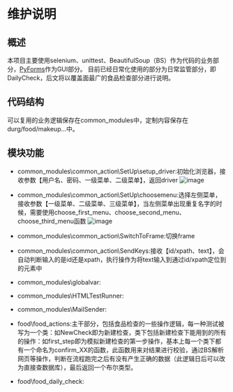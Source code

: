 # 维护说明
## 概述
本项目主要使用selenium、unittest、BeautifulSoup（BS）作为代码的业务部分，[PyForms](https://pyforms.readthedocs.io/)作为GUI部分。
目前已经日常化使用的部分为日常监管部分，即DailyCheck，后文将以覆盖面最广的食品检查部分进行说明。
## 代码结构
可以复用的业务逻辑保存在common_modules中，定制内容保存在durg/food/makeup...中。
## 模块功能
* common_modules\common_action\SetUp\setup_driver:初始化浏览器，接收参数【用户名、密码、一级菜单、二级菜单】，返回driver
![image](https://user-images.githubusercontent.com/27627484/44572731-5a431680-a7b7-11e8-812c-c04ef99f8434.png)

* common_modules\common_action\SetUp\choosemenu:选择左侧菜单，接收参数【一级菜单、二级菜单、三级菜单】，当左侧菜单出现重复名字的时候，需要使用choose_first_menu、choose_second_menu、choose_third_menu函数
![image](https://user-images.githubusercontent.com/27627484/44573111-6085c280-a7b8-11e8-8000-e321e75536d9.png)
* common_modules\common_action\SwitchToFrame:切换frame
* common_modules\common_action\SendKeys:接收【id/xpath、text】，会自动判断输入的是id还是xpath，执行操作为将text输入到通过id/xpath定位到的元素中
* common_modules\globalvar:
* common_modules\HTMLTestRunner:
* common_modules\MailSender:
* food\food_actions:主干部分，包括食品检查的一些操作逻辑，每一种测试被写为一个类：如NewCheck即为新建检查，类下包括新建检查下能用到的所有的操作：如first_step即为模拟新建检查的第一步操作，基本上每一个类下都有一个命名为confirm_XX的函数，此函数用来对结果进行校验，通过BS解析网页等操作，判断在流程跑完之后有没有产生正确的数据（此逻辑日后可以改为直接查数据库），最后返回一个布尔类型。
* food\food_daily_check:
